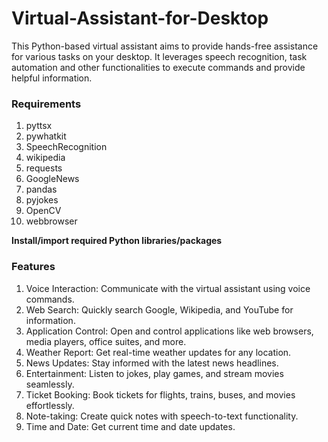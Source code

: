 # Virtual-Assistant-for-Desktop
This Python-based virtual assistant aims to provide hands-free assistance for various tasks on your desktop. It leverages speech recognition, task automation and other functionalities to execute commands and provide helpful information.

### Requirements
1. pyttsx 
2. pywhatkit 
3. SpeechRecognition 
4. wikipedia 
5. requests 
6. GoogleNews 
7. pandas
8. pyjokes 
9. OpenCV 
10. webbrowser

**Install/import required Python libraries/packages**

### Features
1. Voice Interaction: Communicate with the virtual assistant using voice commands.
2. Web Search: Quickly search Google, Wikipedia, and YouTube for information.
3. Application Control: Open and control applications like web browsers, media players, office suites, and more.
4. Weather Report: Get real-time weather updates for any location.
5. News Updates: Stay informed with the latest news headlines.
6. Entertainment: Listen to jokes, play games, and stream movies seamlessly.
7. Ticket Booking: Book tickets for flights, trains, buses, and movies effortlessly.
8. Note-taking: Create quick notes with speech-to-text functionality.
9. Time and Date: Get current time and date updates. 
